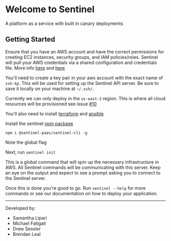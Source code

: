 # Welcome to Sentinel 
A platform as a service with built in canary deployments

## Getting Started
Ensure that you have an AWS account and have the correct permissions for creating EC2 instances, security groups, and IAM policies/roles. Sentinel will pull your AWS credentials via a shared configuration
and credentials file. 
More info [here](https://registry.terraform.io/providers/hashicorp/aws/latest/docs#shared-configuration-and-credentials-files) and [here](https://docs.aws.amazon.com/cli/latest/userguide/cli-configure-quickstart.html)

You'll need to create a key pair in your aws account with the exact name of `ssh-kp`. This will be used for setting up the Sentinel API server. Be sure to save it locally on your machine at `~/.ssh/`.

Currently we can only deploy in the `us-east-2` region. This is where all cloud resources will be provisioned see issue [#10](https://github.com/Sentinel-PaaS/Sentinel-CLI/issues/10)

You'll also need to install [terraform](https://learn.hashicorp.com/tutorials/terraform/install-cli) and [ansible](https://docs.ansible.com/ansible/latest/installation_guide/intro_installation.html)

Install the sentinel [npm package](https://www.npmjs.com/package/@sentinel-paas/sentinel-cli) 

`npm i @sentinel-paas/sentinel-cli -g`

Note the global flag

Next, run `sentinel init` 

This is a global command that will spin up the necessary infrastructure in AWS. All Sentinel commands will be communicating with this server. Keep an eye on the output and expect to see a prompt asking you to connect to the Sentinel server. 

Once this is done you're good to go. Run `sentinel --help` for more commands or see our documentation on how to deploy your application.

---
Developed by:

- Samantha Lipari
- Michael Fatigati
- Drew Sessler
- Brendan Leal 

